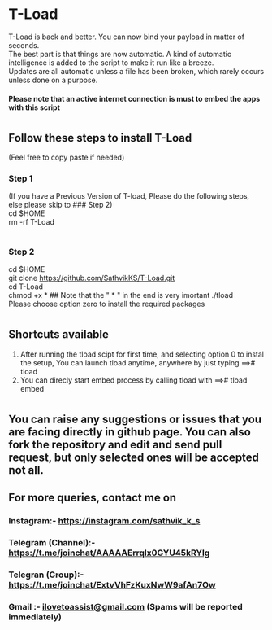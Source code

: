 # T-Load
T-Load is back and better. You can now bind your payload in matter of seconds.  
The best part is that things are now automatic. A kind of automatic intelligence is added to the script to make it run like a breeze.  
Updates are all automatic unless a file has been broken, which rarely occurs unless done on a purpose.  
#### Please note that an active internet connection is must to embed the apps  with this script
#
#
#
## Follow these steps to install T-Load  
(Feel free to copy paste if needed)
### Step 1
(If you have a Previous Version of T-load, Please do the following steps, else please skip to ### Step 2)  
cd $HOME  
rm -rf T-Load 
#
#
#
### Step 2
cd $HOME  
git clone https://github.com/SathvikKS/T-Load.git  
cd T-Load  
chmod +x *  ## Note that the " * " in the end is very imortant
./tload  
Please choose option zero to install the required packages 
#
#
#
## Shortcuts available
1) After running the tload scipt for first time, and selecting option 0 to instal the setup, 
You can launch tload anytime, anywhere by just typing ==># tload
2) You can direcly start embed process by calling tload with ==># tload embed
#
#
#
## You can raise any suggestions or issues that you are facing directly in github page. You can also fork the repository and edit and send pull request, but only selected ones will be accepted not all. 
## For more queries, contact me on 
### Instagram:- https://instagram.com/sathvik_k_s
### Telegram (Channel):- https://t.me/joinchat/AAAAAErrqlx0GYU45kRYIg
### Telegran (Group):- https://t.me/joinchat/ExtvVhFzKuxNwW9afAn7Ow
### Gmail :- ilovetoassist@gmail.com (Spams will be reported immediately)
